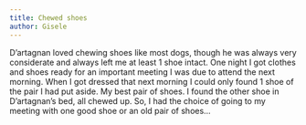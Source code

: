 ```yaml
---
title: Chewed shoes
author: Gisele
---
```


D’artagnan loved chewing shoes like most dogs, though he was always very considerate and always left me at least 1 shoe intact. One night I got clothes and shoes ready for an important meeting I was due to attend the next morning. When I got dressed that next morning I could only found 1 shoe of the pair I had put aside. My best pair of shoes. I found the other shoe in D’artagnan’s bed, all chewed up. So, I had the choice of going to my meeting with one good shoe or an old pair of shoes…
